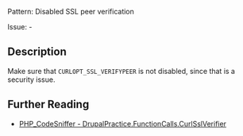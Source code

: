 Pattern: Disabled SSL peer verification

Issue: -

## Description

Make sure that `CURLOPT_SSL_VERIFYPEER` is not disabled, since that is a security issue.

## Further Reading

* [PHP_CodeSniffer - DrupalPractice.FunctionCalls.CurlSslVerifier](https://git.drupalcode.org/project/coder/-/tree/8.3.x/coder_sniffer/DrupalPractice/Sniffs/FunctionCalls/CurlSslVerifierSniff.php)